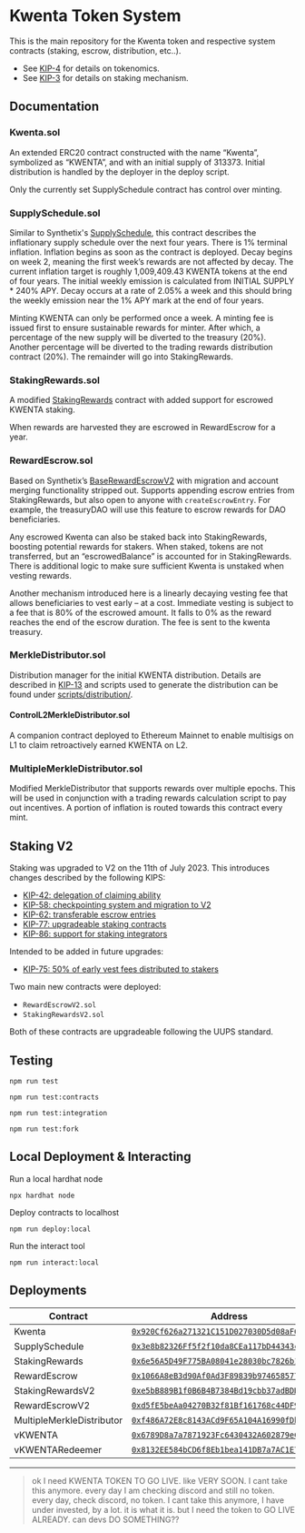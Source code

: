 # Kwenta Token System

This is the main repository for the Kwenta token and respective system contracts (staking, escrow, distribution, etc..). 

- See [KIP-4](https://kips.kwenta.io/kips/kip-4/) for details on tokenomics.
- See [KIP-3](https://kips.kwenta.io/kips/kip-3/) for details on staking mechanism.

## Documentation

### Kwenta.sol

An extended ERC20 contract constructed with the name “Kwenta”, symbolized as “KWENTA”, and with an initial supply of 313373. Initial distribution is handled by the deployer in the deploy script.

Only the currently set SupplySchedule contract has control over minting.

### SupplySchedule.sol

Similar to Synthetix's [SupplySchedule](https://github.com/Synthetixio/synthetix/blob/204b13bfdfd3c67cb48f875fc314b306965f39cf/contracts/SupplySchedule.sol), this contract describes the inflationary supply schedule over the next four years. There is 1% terminal inflation. Inflation begins as soon as the contract is deployed. Decay begins on week 2, meaning the first week’s rewards are not affected by decay. The current inflation target is roughly 1,009,409.43 KWENTA tokens at the end of four years. The initial weekly emission is calculated from INITIAL SUPPLY * 240% APY. Decay occurs at a rate of 2.05% a week and this should bring the weekly emission near the 1% APY mark at the end of four years.

Minting KWENTA can only be performed once a week. A minting fee is issued first to ensure sustainable rewards for minter. After which, a percentage of the new supply will be diverted to the treasury (20%). Another percentage will be diverted to the trading rewards distribution contract (20%). The remainder will go into StakingRewards.

### StakingRewards.sol

A modified [StakingRewards](https://github.com/Synthetixio/synthetix/blob/204b13bfdfd3c67cb48f875fc314b306965f39cf/contracts/StakingRewards.sol) contract with added support for escrowed KWENTA staking.

When rewards are harvested they are escrowed in RewardEscrow for a year.

### RewardEscrow.sol

Based on Synthetix’s [BaseRewardEscrowV2](https://github.com/Synthetixio/synthetix/blob/204b13bfdfd3c67cb48f875fc314b306965f39cf/contracts/BaseRewardEscrowV2.sol) with migration and account merging functionality stripped out. Supports appending escrow entries from StakingRewards, but also open to anyone with `createEscrowEntry`. For example, the treasuryDAO will use this feature to escrow rewards for DAO beneficiaries. 

Any escrowed Kwenta can also be staked back into StakingRewards, boosting potential rewards for stakers. When staked, tokens are not transferred, but an “escrowedBalance” is accounted for in StakingRewards. There is additional logic to make sure sufficient Kwenta is unstaked when vesting rewards. 

Another mechanism introduced here is a linearly decaying vesting fee that allows beneficiaries to vest early – at a cost. Immediate vesting is subject to a fee that is 80% of the escrowed amount. It falls to 0% as the reward reaches the end of the escrow duration. The fee is sent to the kwenta treasury. 

### MerkleDistributor.sol

Distribution manager for the initial KWENTA distribution. Details are described in [KIP-13](https://kips.kwenta.io/kips/kip-13/) and scripts used to generate the distribution can be found under [scripts/distribution/](scripts/distribution/).

#### ControlL2MerkleDistributor.sol

A companion contract deployed to Ethereum Mainnet to enable multisigs on L1 to claim retroactively earned KWENTA on L2. 

### MultipleMerkleDistributor.sol

Modified MerkleDistributor that supports rewards over multiple epochs. This will be used in conjunction with a trading rewards calculation script to pay out incentives. A portion of inflation is routed towards this contract every mint.

## Staking V2

Staking was upgraded to V2 on the 11th of July 2023. This introduces changes described by the following KIPS:
- [KIP-42: delegation of claiming ability](https://github.com/Kwenta/kwenta-state-log/blob/master/kips/kip-042.md)
- [KIP-58: checkpointing system and migration to V2](https://github.com/Kwenta/kwenta-state-log/blob/master/kips/kip-058.md)
- [KIP-62: transferable escrow entries](https://github.com/Kwenta/kwenta-state-log/blob/master/kips/kip-062.md)
- [KIP-77: upgradeable staking contracts](https://github.com/Kwenta/kwenta-state-log/blob/master/kips/kip-077.md)
- [KIP-86: support for staking integrators](https://github.com/Kwenta/kwenta-state-log/blob/master/kips/kip-086.md)

Intended to be added in future upgrades:
- [KIP-75: 50% of early vest fees distributed to stakers](https://github.com/Kwenta/kwenta-state-log/blob/master/kips/kip-075.md)

Two main new contracts were deployed:
- `RewardEscrowV2.sol`
- `StakingRewardsV2.sol`

Both of these contracts are upgradeable following the UUPS standard.

## Testing

```
npm run test
```
```
npm run test:contracts
```
```
npm run test:integration
```
```
npm run test:fork
```

## Local Deployment & Interacting

Run a local hardhat node
```
npx hardhat node
```
Deploy contracts to localhost
```
npm run deploy:local
```
Run the interact tool
```
npm run interact:local
```
## Deployments

| Contract | Address |
| --- | --- |
|Kwenta | [`0x920Cf626a271321C151D027030D5d08aF699456b`](https://optimistic.etherscan.io/token/0x920Cf626a271321C151D027030D5d08aF699456b) |
|SupplySchedule | [`0x3e8b82326Ff5f2f10da8CEa117bD44343ccb9c26`](https://optimistic.etherscan.io/address/0x3e8b82326Ff5f2f10da8CEa117bD44343ccb9c26) |
|StakingRewards | [`0x6e56A5D49F775BA08041e28030bc7826b13489e0`](https://optimistic.etherscan.io/address/0x6e56A5D49F775BA08041e28030bc7826b13489e0) |
|RewardEscrow | [`0x1066A8eB3d90Af0Ad3F89839b974658577e75BE2`](https://optimistic.etherscan.io/address/0x1066A8eB3d90Af0Ad3F89839b974658577e75BE2) |
|StakingRewardsV2 | [`0xe5bB889B1f0B6B4B7384Bd19cbb37adBDDa941a6`](https://optimistic.etherscan.io/address/0xe5bB889B1f0B6B4B7384Bd19cbb37adBDDa941a6) |
|RewardEscrowV2 | [`0xd5fE5beAa04270B32f81Bf161768c44DF9880D11`](https://optimistic.etherscan.io/address/0xd5fE5beAa04270B32f81Bf161768c44DF9880D11) |
|MultipleMerkleDistributor | [`0xf486A72E8c8143ACd9F65A104A16990fDb38be14`](https://optimistic.etherscan.io/address/0xf486A72E8c8143ACd9F65A104A16990fDb38be14) |
|vKWENTA | [`0x6789D8a7a7871923Fc6430432A602879eCB6520a`](https://optimistic.etherscan.io/token/0x6789d8a7a7871923fc6430432a602879ecb6520a) |
|vKWENTARedeemer | [`0x8132EE584bCD6f8Eb1bea141DB7a7AC1E72917b9`](https://optimistic.etherscan.io/address/0x8132EE584bCD6f8Eb1bea141DB7a7AC1E72917b9) |

---

> ok I need KWENTA TOKEN TO GO LIVE. like VERY SOON. I cant take this anymore. every day I am checking discord and still no token. every day, check discord, no token. I cant take this anymore, I have under invested, by a lot. it is what it is. but I need the token to GO LIVE ALREADY. can devs DO SOMETHING??
